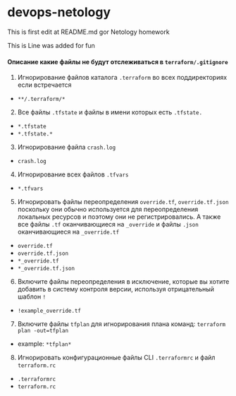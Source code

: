 # devops-netology
This is first edit at README.md gor Netology homework

This is Line was added for fun

#### Описание какие файлы не будут отслеживаться в `terraform/.gitignore`

1) Игнорирование файлов каталога `.terraform` во всех поддиректориях если встречается

- `**/.terraform/*`

2) Все файлы `.tfstate` и файлы в имени которых есть `.tfstate.`
- `*.tfstate`
- `*.tfstate.*`

3) Игнорирование файла `crash.log`
- `crash.log`

4) Игнорирование всех файлов `.tfvars`
- `*.tfvars`

5) Игнорировать файлы переопределения `override.tf`, `override.tf.json` поскольку они обычно используется для переопределения
локальных ресурсов и поэтому они не регистрировались. А также все файлы `.tf` оканчивающиеся
на `_override` и файлы `.json` оканчивающиеся на `_override.tf`

- `override.tf`
- `override.tf.json`
- `*_override.tf`
- `*_override.tf.json`

6) Включите файлы переопределения в исключение, которые вы хотите добавить в систему 
контроля версии, используя отрицательный шаблон `!`

- `!example_override.tf`

7) Включите файлы `tfplan` для игнорирования плана команд: `terraform plan -out=tfplan`
- example: `*tfplan*`

8) Игнорировать конфигурационные файлы CLI `.terraformrc` и файл `terraform.rc`
- `.terraformrc`
- `terraform.rc`
